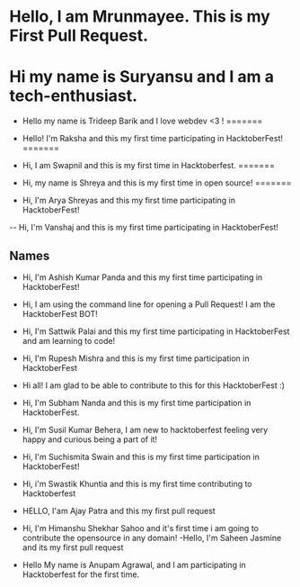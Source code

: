 
Hello, I am Mrunmayee. This is my First Pull Request.
=======

Hi my name is Suryansu and I am a tech-enthusiast.
=======


- Hello my name is Trideep Barik and I love webdev <3 !
=======

- Hello! I'm Raksha and this my first time participating in HacktoberFest!
=======

- Hi, I am Swapnil and this is my first time in Hacktoberfest.
=======

- Hi, my name is Shreya and this is my first time in open source!
=======
- Hi, I'm Arya Shreyas and this my first time participating in HacktoberFest! 

-- Hi, I'm  Vanshaj and this is my first time participating in HacktoberFest! 

## Names


- Hi, I'm Ashish Kumar Panda and this my first time participating in HacktoberFest!
- Hi, I am using the command line for opening a Pull Request! I am the HacktoberFest BOT!
- Hi, I'm Sattwik Palai and this my first time participating in HacktoberFest and am learning to code!
- Hi, I'm Rupesh Mishra and this is my first time participation in HacktoberFest

- Hi all! I am glad to be able to contribute to this for this HacktoberFest :)


- Hi, I'm Subham Nanda and this is my first time participation in HacktoberFest.

- Hi, I'm Susil Kumar Behera, I am new to hacktoberfest feeling very happy and curious being a part of it!
- Hi, I'm Suchismita Swain and this is my first time participation in HacktoberFest!
- Hi, i'm Swastik Khuntia and this is my first time contributing to Hacktoberfest
- HELLO, I'am Ajay Patra and this my first pull request 
- Hi, I'm Himanshu Shekhar Sahoo and it's first time i am going to contribute the opensource in any domain! 
-Hello, I'm Saheen Jasmine and its my first pull request
- Hello My name is Anupam Agrawal, and I am participating in Hacktoberfest for the first time.
